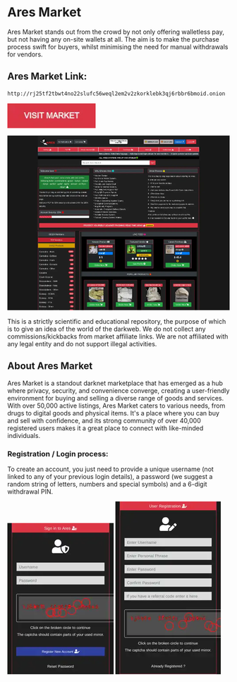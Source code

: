# Ares Market
Ares Market stands out from the crowd by not only offering walletless pay, but not having any on-site wallets at all. The aim is to make the purchase process swift for buyers, whilst minimising the need for manual withdrawals for vendors.

## Ares Market Link:

```sh
http://rj25tf2tbwt4no22slufc56weql2em2v2zkorklebk3qj6rbbr6bmoid.onion
```
[<img src="/assets/visit-market.webp" width="200">](http://rj25tf2tbwt4no22slufc56weql2em2v2zkorklebk3qj6rbbr6bmoid.onion)

<a href="http://rj25tf2tbwt4no22slufc56weql2em2v2zkorklebk3qj6rbbr6bmoid.onion"><img src="/assets/ares-preview.webp" alt="image" style="max-width: 100%;"><a>

This is a strictly scientific and educational repository, the purpose of which is to give an idea of the world of the darkweb. We do not collect any commissions/kickbacks from market affiliate links. We are not affiliated with any legal entity and do not support illegal activities.

## About Ares Market
Ares Market is a standout darknet marketplace that has emerged as a hub where privacy, security, and convenience converge, creating a user-friendly environment for buying and selling a diverse range of goods and services. With over 50,000 active listings, Ares Market caters to various needs, from drugs to digital goods and physical items. It's a place where you can buy and sell with confidence, and its strong community of over 40,000 registered users makes it a great place to connect with like-minded individuals.

### Registration / Login process:

To create an account, you just need to provide a unique username (not linked to any of your previous login details), a password (we suggest a random string of letters, numbers and special symbols) and a 6-digit withdrawal PIN.

<a href="http://rj25tf2tbwt4no22slufc56weql2em2v2zkorklebk3qj6rbbr6bmoid.onion"><img src="/assets/ares-login.webp" alt="image" style="max-width: 100%;"><a>  <a href="http://rj25tf2tbwt4no22slufc56weql2em2v2zkorklebk3qj6rbbr6bmoid.onion"><img src="/assets/ares-register.webp" alt="image" style="max-width: 100%;"><a>